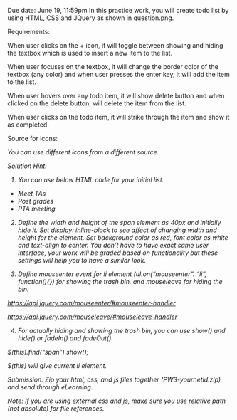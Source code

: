 
Due date: June 19, 11:59pm
In this practice work, you will create todo list by using HTML, CSS and JQuery as shown in question.png.

 


Requirements:

When user clicks on the + icon, it will toggle between showing and hiding the textbox which is used to insert a new item to the list. 

When user focuses on the textbox, it will change the border color of the textbox (any color) and when user presses the enter key, it will add the item to the list.

When user hovers over any todo item, it will show delete button and when clicked on the delete button, will delete the item from the list. 

When user clicks on the todo item, it will strike through the item and show it as completed.



Source for icons: 

<link rel="stylesheet" type="text/css" href="https://cdnjs.cloudflare.com/ajax/libs/font-awesome/4.4.0/css/font-awesome.css">

<i class="fa fa-plus">
<i class="fa fa-trash"></i>


You can use different icons from a different source.


Solution Hint:

1. You can use below HTML code for your initial list.

<ul>
	<li><span><i class="fa fa-trash"></i></span> Meet TAs</li>
	<li><span><i class="fa fa-trash"></i></span> Post grades</li>
	<li><span><i class="fa fa-trash"></i></span> PTA meeting</li>
</ul>

2. Define the width and height of the span element as 40px  and initially hide it. Set display: inline-block to see affect of changing width and height for the element. Set background color as red, font color as white and text-align to center. 
You don’t have to have exact same user interface, your work will be graded based on functionality but these settings will help you to have a similar look.


3. Define mouseenter event for li element (ul.on(“mouseenter”. “li”, function(){}) for showing the trash bin, and mouseleave for hiding the bin.

https://api.jquery.com/mouseenter/#mouseenter-handler

https://api.jquery.com/mouseleave/#mouseleave-handler

4. For actually hiding and showing the trash bin, you can use show() and hide() or fadeIn() and fadeOut().

$(this).find(“span”).show();

$(this) will give current li element.


Submission:
Zip your html, css, and js files together (PW3-yournetid.zip) and send through eLearning.

Note: If you are using external css and js, make sure you use relative path (not absolute) for file references.
